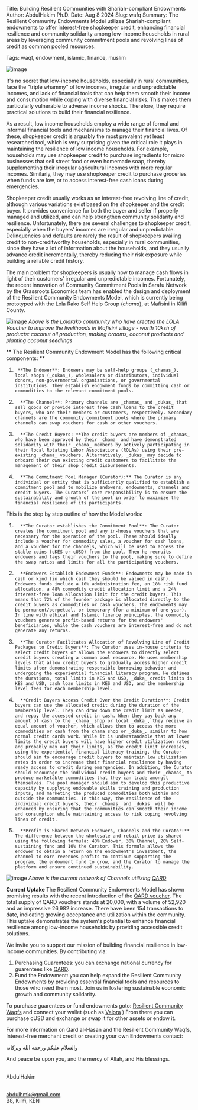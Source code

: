 Title: Building Resilient Communities with Shariah-compliant Endowments
Author: AbdulHakim Ph.D.
Date: Aug 8 2024
Slug: wafq
Summary: The Resilient Community Endowments Model utilizes Shariah-compliant endowments to offer interest-free shopkeeper credit, enhancing financial resilience and community solidarity among low-income households in rural areas by leveraging community commitment pools and revolving lines of credit as common pooled resources.

Tags: waqf, endowment, islamic, finance, muslim

![image](images/blog/wafq1.webp)


It's no secret that low-income households, especially in rural communities, face the "triple whammy" of low incomes, irregular and unpredictable incomes, and lack of financial tools that can help them smooth their income and consumption while coping with diverse financial risks. This makes them particularly vulnerable to adverse income shocks. Therefore, they require practical solutions to build their financial resilience.

As a result, low income households employ a wide range of formal and informal financial tools and mechanisms to manage their financial lives. Of these, shopkeeper credit is arguably the most prevalent yet least researched tool, which is very surprising given the critical role it plays in maintaining the resilience of low income households. For example, households may use shopkeeper credit to purchase ingredients for micro businesses that sell street food or even homemade soap, thereby supplementing their irregular agricultural incomes with more regular incomes. Similarly, they may use shopkeeper credit to purchase groceries when funds are low, or to access interest-free cash loans during emergencies.

Shopkeeper credit usually works as an interest-free revolving line of credit, although various variations exist based on the shopkeeper and the credit buyer. It provides convenience for both the buyer and seller if properly managed and utilized, and can help strengthen community solidarity and resilience. Unfortunately, there are several challenges to shopkeeper credit, especially when the buyers' incomes are irregular and unpredictable. Delinquencies and defaults are rarely the result of shopkeepers availing credit to non-creditworthy households, especially in rural communities, since they have a lot of information about the households, and they usually advance credit incrementally, thereby reducing their risk exposure while building a reliable credit history.

The main problem for shopkeepers is usually how to manage cash flows in light of their customers’ irregular and unpredictable incomes. Fortunately, the recent innovation of Community Commitment Pools in Sarafu.Network by the Grassroots Economics team has enabled the design and deployment of the Resilient Community Endowments Model, which is currently being prototyped with the Lola Rako Self Help Group (_chama_), at Mafisini in Kilifi County.

![image](images/blog/wafq2.webp)
*Above is the Lolarako community who have created the [LOLA](https://sarafu.network/vouchers/0xe0fDD77e4088af987DbB4fFfAd69349A821d5d3D) Voucher to improve the livelihoods in Mafisini village - worth 10ksh of products: coconut oil production, making brooms, coconut products and planting coconut seedlings*

** The Resilient Community Endowment Model has the following critical components: **

1.   	**The Endower**: Endowers may be self-help groups (_chamas_), local shops (_dukas_), wholesalers or distributors, individual donors, non-governmental organizations, or governmental institutions. They establish endowment funds by committing cash or commodities to the relevant commitment pools.

2.       **The Channel**: Primary channels are _chamas_ and _dukas_ that sell goods or provide interest free cash loans to the credit buyers, who are their members or customers, respectively. Secondary channels are the community commitment pools where the primary channels can swap vouchers for cash or other vouchers.


3.       **The Credit Buyers: **The credit buyers are members of _chamas_ who have been approved by their _chama_ and have demonstrated solidarity with their _chama_ members by actively participating in their local Rotating Labor Associations (ROLAs) using their pre-existing _chama_ vouchers. Alternatively, _dukas_ may decide to onboard their own existing credit customers to facilitate the management of their shop credit disbursements.
4.       **The Commitment Pool Manager (Curator):** The Curator is any individual or entity that is sufficiently qualified to establish a commitment pool and to mobilize endowers, endowments, channels and credit buyers. The Curators’ core responsibility is to ensure the sustainability and growth of the pool in order to maximize the financial resilience of its participants.

This is the step by step outline of how the Model works:

1.       **The Curator establishes the Commitment Pool**: The Curator creates the commitment pool and any in-house vouchers that are necessary for the operation of the pool. These should ideally include a voucher for commodity sales, a voucher for cash loans, and a voucher for the channels, which will be used to access the stable coins (cKES or cUSD) from the pool. Then he recruits endowers and tags their vouchers to the pool, making sure to define the swap ratios and limits for all the participating vouchers.
2.       **Endowers Establish Endowment Funds**: Endowments may be made in cash or kind (in which cash they should be valued in cash). Endowers funds include a 10% administration fee, an 18% risk fund allocation, a 48% commodity credit allocation limit and a 24% interest-free loan allocation limit for the credit buyers. This means that 72% of the founder package is allocated directly to the credit buyers as commodities or cash vouchers. The endowments may be permanent/perpetual, or temporary (for a minimum of one year). In line with ethical and Islamic finance principles, the commodity vouchers generate profit-based returns for the endowers' beneficiaries, while the cash vouchers are interest-free and do not generate any returns.
3.       **The Curator Facilitates Allocation of Revolving Line of Credit Packages to Credit Buyers**: The Curator uses in-house criteria to select credit buyers or allows the endowers to directly select credit buyers creating a common pool resource. He uses membership levels that allow credit buyers to gradually access higher credit limits after demonstrating responsible borrowing behavior and undergoing the experiential financial literacy program. He defines the durations, total limits in KES and USD, _duka_ credit limits in KES and USD, cash loan limits in KES and USD, and the membership level fees for each membership level.
4.       **Credit Buyers Access Credit Over the Credit Duration**: Credit buyers can use the allocated credit during the duration of the membership level. They can draw down the credit limit as needed, and repay the accessed credit in cash. When they pay back any amount of cash to the _chama_ shop or local _duka_, they receive an equal amount of voucher, which allows them to access the more commodities or cash from the chama shop or _duka_, similar to how normal credit cards work. While it is understandable that at lower limits the credit buyers will have higher credit utilization rates and probably max out their limits, as the credit limit increases, using the experiential financial literacy training, the Curator should aim to encourage credit buyers to maintain low utilization rates in order to increase their financial resilience by having ready access to credit during emergencies. In addition, the Curator should encourage the individual credit buyers and their _chamas_ to produce marketable commodities that they can trade amongst themselves. The pool manager should aim to develop this productive capacity by supplying endowable skills training and production inputs, and marketing the produced commodities both within and outside the communities. In this way, the resilience of the individual credit buyers, their _chamas_ and _dukas_ will be enhanced by ensuring that the communities can smooth their income and consumption while maintaining access to risk coping revolving lines of credit.
5.       **Profit is Shared Between Endowers, Channels and the Curator:** The difference between the wholesale and retail price is shared using the following formula: 40% Endower, 30% Channel, 20% Self-sustaining fund and 10% the Curator. This formula allows the endower to obtain a return on the endowment's investment, the channel to earn revenues profits to continue supporting the program, the endowment fund to grow, and the Curator to manage the platform and ensure continued sustainability.


![image](images/blog/wafq3.webp)
*Above is the current network of Channels utilizing [QARD](https://sarafu.network/vouchers/0x5Cb0B17DbFa80D873A161D61a093bAd2B1809b07)*

**Current Uptake** The Resilient Community Endowments Model has shown promising results with the recent introduction of the [QARD voucher](https://sarafu.network/vouchers/0x5Cb0B17DbFa80D873A161D61a093bAd2B1809b07). The total supply of QARD vouchers stands at 20,000, with a volume of 52,920 and an impressive 26,982 increase. There have been 154 transactions to date, indicating growing acceptance and utilization within the community. This uptake demonstrates the system's potential to enhance financial resilience among low-income households by providing accessible credit solutions.

We invite you to support our mission of building financial resilience in low-income communities. By contributing via:

1. Purchasing Guarentees: you can exchange national currency for guarentees like [QARD](https://sarafu.network/vouchers/0x5Cb0B17DbFa80D873A161D61a093bAd2B1809b07).
2. Fund the Endowment: you can help expand the Resilient Community Endowments by providing essential financial tools and resources to those who need them most. Join us in fostering sustainable economic growth and community solidarity.

To purchase guarentees or fund endowments goto: [Resilient Community Waqfs](https://sarafu.network/pools/0x1e40951d7a28147D8B4A554C60c42766C92e2Fc6) and connect your wallet (such as [Valora](https://valora.xyz/) ) From there you can purchase cUSD and exchange or swap it for other assets or endow it. 

For more information on Qard al-Hasan and the Resilient Community Waqfs, Interest-free merchant credit or creating your own Endowments contact:

والسلام عليكم ورحمة الله وبركاته

   And peace be upon you, and the mercy of Allah, and His blessings.
   
<br>AbdulHakim

<br>abdulhmk@gmail.com
<br>B8, Kilifi, KEN

